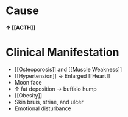 # Cause
**↑ [[ACTH]]**

# Clinical Manifestation
- [[Osteoporosis]] and [[Muscle Weakness]]
- [[Hypertension]] → Enlarged [[Heart]]
- Moon face
- ↑ fat deposition → buffalo hump
- [[Obesity]]
- Skin bruis, striae, and ulcer
- Emotional disturbance